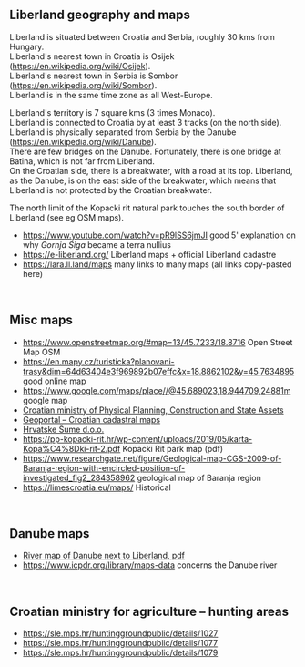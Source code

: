 Liberland geography and maps
----------------------------
Liberland is situated between Croatia and Serbia, roughly 30 kms from Hungary.  
Liberland's nearest town in Croatia is Osijek (https://en.wikipedia.org/wiki/Osijek).  
Liberland's nearest town in Serbia is Sombor (https://en.wikipedia.org/wiki/Sombor).  
Liberland is in the same time zone as all West-Europe.

Liberland's territory is 7 square kms (3 times Monaco).  
Liberland is connected to Croatia by at least 3 tracks (on the north side).  
Liberland is physically separated from Serbia by the Danube (https://en.wikipedia.org/wiki/Danube).  
There are few bridges on the Danube. Fortunately, there is one bridge at Batina, which is not far from Liberland.  
On the Croatian side, there is a breakwater, with a road at its top. Liberland, as the Danube, is on the east side of the breakwater, which means that Liberland is not protected by the Croatian breakwater.  

The north limit of the Kopacki rit natural park touches the south border of Liberland (see eg OSM maps).

* https://www.youtube.com/watch?v=pR9lSS6jmJI good 5' explanation on why <i>Gornja Siga</i> became a terra nullius
* https://e-liberland.org/ Liberland maps + official Liberland cadastre
* https://lara.ll.land/maps many links to many maps (all links copy-pasted here)
<br>

Misc maps
---------
* https://www.openstreetmap.org/#map=13/45.7233/18.8716 Open Street Map OSM
* https://en.mapy.cz/turisticka?planovani-trasy&dim=64d63404e3f969892b07effc&x=18.8862102&y=45.7634895 good online map
* https://www.google.com/maps/place//@45.689023,18.944709,24881m google map
* [Croatian ministry of Physical Planning, Construction and State Assets](https://mpgi.gov.hr/prostorno-uredjenje-3335/prostorni-planovi-8193/prostorni-planovi-drzavne-razine/prostorni-planovi-parkova-prirode/prostorni-plan-pp-kopacki-rit/3327)
* [Geoportal – Croatian cadastral maps](https://geoportal.dgu.hr/#/?lat=45.80779641827083&lng=18.85969749587222&zoom=3&layerconfig=17013&mode=2d)
* [Hrvatske Šume d.o.o.](https://webgis.hrsume.hr/arcgis/apps/webappviewer/index.html?id=8bb3e1d6b80d49ad9e0193f8b62380e2)
* https://pp-kopacki-rit.hr/wp-content/uploads/2019/05/karta-Kopa%C4%8Dki-rit-2.pdf Kopacki Rit park map (pdf)
* https://www.researchgate.net/figure/Geological-map-CGS-2009-of-Baranja-region-with-encircled-position-of-investigated_fig2_284358962 geological map of Baranja region
* https://limescroatia.eu/maps/ Historical
<br>

Danube maps
-----------
* [River map of Danube next to Liberland, pdf](https://danubeportal.com/application/cache/uploads/charts/paper/HR/136/1571899967.pdf)
* https://www.icpdr.org/library/maps-data concerns the Danube river
<br>

Croatian ministry for agriculture – hunting areas
-------------------------------------------------
* https://sle.mps.hr/huntinggroundpublic/details/1027
* https://sle.mps.hr/huntinggroundpublic/details/1077
* https://sle.mps.hr/huntinggroundpublic/details/1079
<br>

